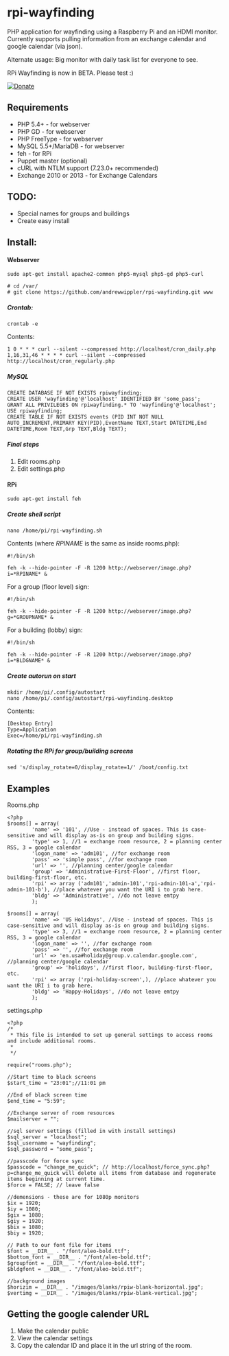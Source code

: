 # rpi-wayfinding

PHP application for wayfinding using a Raspberry Pi and an HDMI monitor. Currently supports pulling information from an exchange calendar and google calendar (via json).

Alternate usage: Big monitor with daily task list for everyone to see.

RPi Wayfinding is now in BETA. Please test :)

[![Donate](https://www.paypalobjects.com/en_US/i/btn/btn_donate_LG.gif)](https://www.paypal.com/cgi-bin/webscr?cmd=_donations&business=JXNSHZTBDNACS&lc=US&currency_code=USD&bn=PP%2dDonationsBF%3abtn_donate_SM%2egif%3aNonHosted)

## Requirements

 * PHP 5.4+ - for webserver
 * PHP GD - for webserver
 * PHP FreeType - for webserver
 * MySQL 5.5+/MariaDB - for webserver
 * feh - for RPi
 * Puppet master (optional)
 * cURL with NTLM support (7.23.0+ recommended)
 * Exchange 2010 or 2013 - for Exchange Calendars
 
## TODO:

- Special names for groups and buildings
- Create easy install

## Install:

#### Webserver

```
sudo apt-get install apache2-common php5-mysql php5-gd php5-curl
```

```
# cd /var/
# git clone https://github.com/andrewwippler/rpi-wayfinding.git www
``` 

##### Crontab:

```
crontab -e
```

Contents:

```
1 0 * * * curl --silent --compressed http://localhost/cron_daily.php
1,16,31,46 * * * * curl --silent --compressed  http://localhost/cron_regularly.php
```

##### MySQL

```
CREATE DATABASE IF NOT EXISTS rpiwayfinding;
CREATE USER 'wayfinding'@'localhost' IDENTIFIED BY 'some_pass';
GRANT ALL PRIVILEGES ON rpiwayfinding.* TO 'wayfinding'@'localhost';
USE rpiwayfinding;
CREATE TABLE IF NOT EXISTS events (PID INT NOT NULL AUTO_INCREMENT,PRIMARY KEY(PID),EventName TEXT,Start DATETIME,End DATETIME,Room TEXT,Grp TEXT,Bldg TEXT);
```

##### Final steps

1. Edit rooms.php
2. Edit settings.php

#### RPi


```
sudo apt-get install feh
```

##### Create shell script

```
nano /home/pi/rpi-wayfinding.sh
```

Contents (where *RPINAME* is the same as inside rooms.php):

```
#!/bin/sh

feh -k --hide-pointer -F -R 1200 http://webserver/image.php?i=*RPINAME* &
```

For a group (floor level) sign:

```
#!/bin/sh

feh -k --hide-pointer -F -R 1200 http://webserver/image.php?g=*GROUPNAME* &
```

For a building (lobby) sign:

```
#!/bin/sh

feh -k --hide-pointer -F -R 1200 http://webserver/image.php?i=*BLDGNAME* &
```

##### Create autorun on start

```
mkdir /home/pi/.config/autostart
nano /home/pi/.config/autostart/rpi-wayfinding.desktop
```

Contents:

```
[Desktop Entry]
Type=Application
Exec=/home/pi/rpi-wayfinding.sh
```

##### Rotating the RPi for group/building screens

```
sed 's/display_rotate=0/display_rotate=1/' /boot/config.txt
```

## Examples

Rooms.php

```
<?php
$rooms[] = array(
		'name' => '101', //Use - instead of spaces. This is case-sensitive and will display as-is on group and building signs.
		'type' => 1, //1 = exchange room resource, 2 = planning center RSS, 3 = google calendar
		'logon_name' => 'adm101', //for exchange room
		'pass' => 'simple pass', //for exchange room
		'url' => '', //planning center/google calendar
		'group' => 'Administrative-First-Floor', //first floor, building-first-floor, etc.
		'rpi' => array ('adm101','admin-101','rpi-admin-101-a','rpi-admin-101-b'), //place whatever you want the URI i to grab here. 
		'bldg' => 'Administrative', //do not leave emtpy
		);
		
$rooms[] = array(
		'name' => 'US Holidays', //Use - instead of spaces. This is case-sensitive and will display as-is on group and building signs.
		'type' => 3, //1 = exchange room resource, 2 = planning center RSS, 3 = google calendar
		'logon_name' => '', //for exchange room
		'pass' => '', //for exchange room
		'url' => 'en.usa#holiday@group.v.calendar.google.com', //planning center/google calendar
		'group' => 'holidays', //first floor, building-first-floor, etc.
		'rpi' => array ('rpi-holiday-screen',), //place whatever you want the URI i to grab here. 
		'bldg' => 'Happy-Holidays', //do not leave emtpy
		);		
```
settings.php

```
<?php
/* 
 * This file is intended to set up general settings to access rooms and include additional rooms.
 *
 */

require("rooms.php");

//Start time to black screens 
$start_time = "23:01";//11:01 pm

//End of black screen time
$end_time = "5:59";

//Exchange server of room resources
$mailserver = "";

//sql server settings (filled in with install settings)
$sql_server = "localhost";
$sql_username = "wayfinding";
$sql_password = "some_pass";

//passcode for force sync
$passcode = "change_me_quick"; // http://localhost/force_sync.php?p=change_me_quick will delete all items from database and regenerate items beginning at current time.
$force = FALSE; // leave false

//demensions - these are for 1080p monitors
$ix = 1920;
$iy = 1080;
$gix = 1080;
$giy = 1920;
$bix = 1080;
$biy = 1920;

// Path to our font file for items
$font = __DIR__ . "/font/aleo-bold.ttf";
$bottom_font = __DIR__ . "/font/aleo-bold.ttf";
$groupfont = __DIR__ . "/font/aleo-bold.ttf";
$bldgfont = __DIR__ . "/font/aleo-bold.ttf";

//background images
$horizim = __DIR__ . "/images/blanks/rpiw-blank-horizontal.jpg";
$vertimg = __DIR__ . "/images/blanks/rpiw-blank-vertical.jpg";
```

## Getting the google calender URL

1. Make the calendar public
2. View the calendar settings
3. Copy the calendar ID and place it in the url string of the room.
